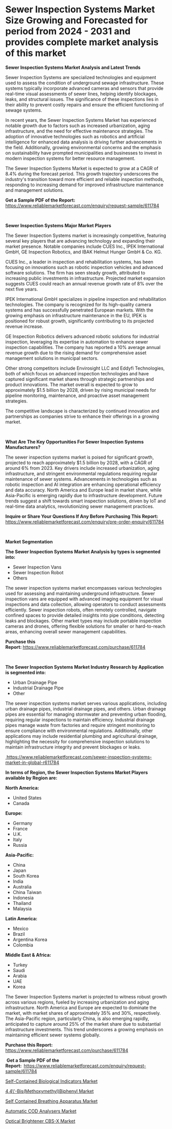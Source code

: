 <p><h1>Sewer Inspection Systems Market Size Growing and Forecasted for period from 2024 - 2031 and provides complete market analysis of this market</h1></p><p><strong>Sewer Inspection Systems Market Analysis and Latest Trends</strong></p>
<p><p>Sewer Inspection Systems are specialized technologies and equipment used to assess the condition of underground sewage infrastructure. These systems typically incorporate advanced cameras and sensors that provide real-time visual assessments of sewer lines, helping identify blockages, leaks, and structural issues. The significance of these inspections lies in their ability to prevent costly repairs and ensure the efficient functioning of sewage systems.</p><p>In recent years, the Sewer Inspection Systems Market has experienced notable growth due to factors such as increased urbanization, aging infrastructure, and the need for effective maintenance strategies. The adoption of innovative technologies such as robotics and artificial intelligence for enhanced data analysis is driving further advancements in the field. Additionally, growing environmental concerns and the emphasis on sustainability have prompted municipalities and businesses to invest in modern inspection systems for better resource management.</p><p>The Sewer Inspection Systems Market is expected to grow at a CAGR of 8.4% during the forecast period. This growth trajectory underscores the industry's transition toward more efficient and reliable inspection methods, responding to increasing demand for improved infrastructure maintenance and management solutions.</p></p>
<p><strong>Get a Sample PDF of the Report:&nbsp;</strong> <a href="https://www.reliablemarketforecast.com/enquiry/request-sample/611784?utm_campaign=1129&utm_medium=2&utm_source=Github&utm_content=ia&utm_term=03102024&utm_id=sewer-inspection-systems">https://www.reliablemarketforecast.com/enquiry/request-sample/611784</a></p>
<p>&nbsp;</p>
<p><strong>Sewer Inspection Systems Major Market Players</strong></p>
<p><p>The Sewer Inspection Systems market is increasingly competitive, featuring several key players that are advancing technology and expanding their market presence. Notable companies include CUES Inc., IPEK International GmbH, GE Inspection Robotics, and IBAK Helmut Hunger GmbH & Co. KG.</p><p>CUES Inc., a leader in inspection and rehabilitation systems, has been focusing on innovations such as robotic inspection vehicles and advanced software solutions. The firm has seen steady growth, attributed to increasing public investments in infrastructure. Projected market expansion suggests CUES could reach an annual revenue growth rate of 8% over the next five years.</p><p>IPEK International GmbH specializes in pipeline inspection and rehabilitation technologies. The company is recognized for its high-quality camera systems and has successfully penetrated European markets. With the growing emphasis on infrastructure maintenance in the EU, IPEK is positioned for robust growth, significantly contributing to its projected revenue increase.</p><p>GE Inspection Robotics delivers advanced robotic solutions for industrial inspection, leveraging its expertise in automation to enhance sewer inspection capabilities. The company has reported a 10% average annual revenue growth due to the rising demand for comprehensive asset management solutions in municipal sectors.</p><p>Other strong competitors include Envirosight LLC and Eddyfi Technologies, both of which focus on advanced inspection technologies and have captured significant market shares through strategic partnerships and product innovations. The market overall is expected to grow to approximately $1.5 billion by 2028, driven by rising municipal needs for pipeline monitoring, maintenance, and proactive asset management strategies.</p><p>The competitive landscape is characterized by continued innovation and partnerships as companies strive to enhance their offerings in a growing market.</p></p>
<p>&nbsp;</p>
<p><strong>What Are The Key Opportunities For Sewer Inspection Systems Manufacturers?</strong></p>
<p><p>The sewer inspection systems market is poised for significant growth, projected to reach approximately $1.5 billion by 2028, with a CAGR of around 6% from 2023. Key drivers include increased urbanization, aging infrastructure, and stringent environmental regulations requiring regular maintenance of sewer systems. Advancements in technologies such as robotic inspection and AI integration are enhancing operational efficiency and data accuracy. North America and Europe lead in market share, while Asia-Pacific is emerging rapidly due to infrastructure development. Future trends suggest a shift towards smart inspection solutions, driven by IoT and real-time data analytics, revolutionizing sewer management practices.</p></p>
<p><strong>Inquire or Share Your Questions If Any Before Purchasing This Report:</strong> <a href="https://www.reliablemarketforecast.com/enquiry/pre-order-enquiry/611784?utm_campaign=1129&utm_medium=2&utm_source=Github&utm_content=ia&utm_term=03102024&utm_id=sewer-inspection-systems">https://www.reliablemarketforecast.com/enquiry/pre-order-enquiry/611784</a></p>
<p>&nbsp;</p>
<p><strong>Market Segmentation</strong></p>
<p><strong>The Sewer Inspection Systems Market Analysis by types is segmented into:</strong></p>
<p><ul><li>Sewer Inspection Vans</li><li>Sewer Inspection Robot</li><li>Others</li></ul></p>
<p><p>The sewer inspection systems market encompasses various technologies used for assessing and maintaining underground infrastructure. Sewer inspection vans are equipped with advanced imaging equipment for visual inspections and data collection, allowing operators to conduct assessments efficiently. Sewer inspection robots, often remotely controlled, navigate confined spaces to provide detailed insights into pipe conditions, detecting leaks and blockages. Other market types may include portable inspection cameras and drones, offering flexible solutions for smaller or hard-to-reach areas, enhancing overall sewer management capabilities.</p></p>
<p><strong>Purchase this Report:&nbsp;</strong><a href="https://www.reliablemarketforecast.com/purchase/611784?utm_campaign=1129&utm_medium=2&utm_source=Github&utm_content=ia&utm_term=03102024&utm_id=sewer-inspection-systems">https://www.reliablemarketforecast.com/purchase/611784</a></p>
<p>&nbsp;</p>
<p><strong>The Sewer Inspection Systems Market Industry Research by Application is segmented into:</strong></p>
<p><ul><li>Urban Drainage Pipe</li><li>Industrial Drainage Pipe</li><li>Other</li></ul></p>
<p><p>The sewer inspection systems market serves various applications, including urban drainage pipes, industrial drainage pipes, and others. Urban drainage pipes are essential for managing stormwater and preventing urban flooding, requiring regular inspections to maintain efficiency. Industrial drainage pipes manage waste from factories and require stringent monitoring to ensure compliance with environmental regulations. Additionally, other applications may include residential plumbing and agricultural drainage, highlighting the necessity for comprehensive inspection solutions to maintain infrastructure integrity and prevent blockages or leaks.</p></p>
<p><a href="https://www.reliablemarketforecast.com/sewer-inspection-systems-market-in-global-r611784?utm_campaign=1129&utm_medium=2&utm_source=Github&utm_content=ia&utm_term=03102024&utm_id=sewer-inspection-systems">&nbsp;https://www.reliablemarketforecast.com/sewer-inspection-systems-market-in-global-r611784</a></p>
<p><strong>In terms of Region, the Sewer Inspection Systems Market Players available by Region are:</strong></p>
<p>
    <p> <strong> North America: </strong>
        <ul>
            <li>United States</li>
            <li>Canada</li>
        </ul>
        </p> 
    <p> <strong> Europe: </strong>
        <ul>
            <li>Germany</li>
            <li>France</li>
            <li>U.K.</li>
            <li>Italy</li>
            <li>Russia</li>
        </ul>
        </p> 
    <p> <strong> Asia-Pacific: </strong>
        <ul>
            <li>China</li>
            <li>Japan</li>
            <li>South Korea</li>
            <li>India</li>
            <li>Australia</li>
            <li>China Taiwan</li>
            <li>Indonesia</li>
            <li>Thailand</li>
            <li>Malaysia</li>
        </ul>
        </p> 
    <p> <strong> Latin America: </strong>
        <ul>
            <li>Mexico</li>
            <li>Brazil</li>
            <li>Argentina Korea</li>
            <li>Colombia</li>
        </ul>
        </p> 
    <p> <strong> Middle East & Africa: </strong>
        <ul>
            <li>Turkey</li>
            <li>Saudi</li>
            <li>Arabia</li>
            <li>UAE</li>
            <li>Korea</li>
        </ul>
    </p>
    </p>
<p><p>The Sewer Inspection Systems market is projected to witness robust growth across various regions, fueled by increasing urbanization and aging infrastructure. North America and Europe are expected to dominate the market, with market shares of approximately 35% and 30%, respectively. The Asia-Pacific region, particularly China, is also emerging rapidly, anticipated to capture around 25% of the market share due to substantial infrastructure investments. This trend underscores a growing emphasis on maintaining efficient sewer systems globally.</p></p>
<p><strong>Purchase this Report: </strong><a href="https://www.reliablemarketforecast.com/purchase/611784?utm_campaign=1129&utm_medium=2&utm_source=Github&utm_content=ia&utm_term=03102024&utm_id=sewer-inspection-systems">https://www.reliablemarketforecast.com/purchase/611784</a></p>
<p>&nbsp;<strong>Get a Sample PDF of the Report:&nbsp;&nbsp;</strong><a href="https://www.reliablemarketforecast.com/enquiry/request-sample/611784?utm_campaign=1129&utm_medium=2&utm_source=Github&utm_content=ia&utm_term=03102024&utm_id=sewer-inspection-systems">https://www.reliablemarketforecast.com/enquiry/request-sample/611784</a></p>
<p><strong></strong></p>
<p><p><a href="https://github.com/denzelze5o/Market-Research-Report-List-1/blob/main/self-contained-biological-indicators-market.md?utm_campaign=1129&utm_medium=2&utm_source=Github&utm_content=ia&utm_term=03102024&utm_id=sewer-inspection-systems">Self-Contained Biological Indicators Market</a></p><p><a href="https://issuu.com/reportprime-2/docs/44-bismethoxymethylbiphenyl-market-_de65d5738b6243?utm_campaign=1129&utm_medium=2&utm_source=Github&utm_content=ia&utm_term=03102024&utm_id=sewer-inspection-systems">4,4\'-Bis(Methoxymethyl)Biphenyl Market</a></p><p><a href="https://www.linkedin.com/pulse/self-contained-breathing-apparatus-market-forecast-global-trends-eh0mf?trackingId=FXbUgrRmS46XpzStIUCdqg%3D%3D&utm_campaign=1129&utm_medium=2&utm_source=Github&utm_content=ia&utm_term=03102024&utm_id=sewer-inspection-systems">Self Contained Breathing Apparatus Market</a></p><p><a href="https://github.com/SidorelaGurakuqi596/Market-Research-Report-List-1/blob/main/automatic-cod-analysers-market.md?utm_campaign=1129&utm_medium=2&utm_source=Github&utm_content=ia&utm_term=03102024&utm_id=sewer-inspection-systems">Automatic COD Analysers Market</a></p><p><a href="https://issuu.com/reportprime-2/docs/optical-brightener-cbs-x-market-siz_a4e1bff57a0baf?utm_campaign=1129&utm_medium=2&utm_source=Github&utm_content=ia&utm_term=03102024&utm_id=sewer-inspection-systems">Optical Brightener CBS-X Market</a></p></p>